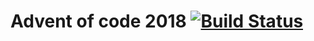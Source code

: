 # Advent of code 2018 [![Build Status](https://travis-ci.org/mikspec/aoc2018.svg?branch=master)](https://travis-ci.org/mikspec/aoc2018)

